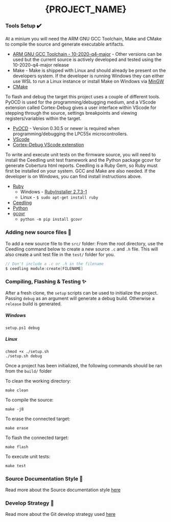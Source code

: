 <p align="center">
  <h1 align="center">{PROJECT_NAME}</h1>
</p>

<!-- REPLACE YOUR BADGE AND CODECOV URL HERE FOR CODE COVERAGE IN THE README -->
<!-- [![codecov](https://codecov.io/gh/glassboard-dev/thermaquil-quantum-controller-carrier-firmware/branch/develop/graph/badge.svg?token=4HFQ910HXS)](https://codecov.io/gh/glassboard-dev/thermaquil-quantum-controller-carrier-firmware) -->

### Tools Setup ✔️
At a minium you will need the ARM GNU GCC Toolchain, Make and CMake to compile the source and generate executable artifacts.
-   [ARM GNU GCC Toolchain - 10-2020-q4-major](https://developer.arm.com/tools-and-software/open-source-software/developer-tools/gnu-toolchain/gnu-rm/downloads) - Other versions can be used but the current source is actively developed and tested using the 10-2020-q4-major release
-   Make -  Make is shipped with Linux and should already be present on the developers system. If the developer is running Windows they can either use WSL to run a Linux instance or install Make on Windows via [MinGW](https://sourceforge.net/projects/mingw/)
-   [CMake](https://cmake.org/download/)

To flash and debug the target this project uses a couple of different tools. PyOCD is used for the programming/debugging medium, and a VScode extension called Cortex-Debug gives a user interface within VScode for stepping through the source, settings breakpoints and viewing registers/variables within the target.
-   [PyOCD](https://github.com/pyocd/pyOCD#installing) - Version 0.30.5 or newer is required when programming/debugging the LPC55x microcontrollers.
-   [VScode](https://code.visualstudio.com/)
-   [Cortex-Debug VScode extenstion](https://marketplace.visualstudio.com/items?itemName=marus25.cortex-debug)

To write and execute unit tests on the firmware source, you will need to install the Ceedling unit test framework and the Python package gcovr for generate Cobertura html reports. Ceedling is a Ruby Gem, so Ruby must first be installed on your system. GCC and Make are also needed. If the developer is on Windows, you can find install instructions above.
-   [Ruby](https://www.ruby-lang.org)
    - Windows - [RubyInstaller 2.7.3-1](https://github.com/oneclick/rubyinstaller2/releases/download/RubyInstaller-2.7.3-1/rubyinstaller-2.7.3-1-x64.exe)
    - Linux - ```$ sudo apt-get install ruby```
-   [Ceedling](http://www.throwtheswitch.org/ceedling)
-   [Python](https://www.python.org/downloads/)
-   [gcovr](https://gcovr.com/en/stable/)
    - ```python -m pip install gcovr```

### Adding new source files 📁
To add a new source file to the ```src/``` folder: From the root directory, use the Ceedling command below to create a new source ```.c``` and ```.h``` file. This will also create a unit test file in the ```test/``` folder for you.
```c
// Don't include a .c or .h in the filename
$ ceedling module:create[FILENAME]
```

### Compiling, Flashing & Testing ✨
After a fresh clone, the ```setup``` scripts can be used to initialize the project. Passing ```debug``` as an argument will generate a debug build. Otherwise a ```release``` build is generated.
##### Windows
```console
setup.ps1 debug
```
##### Linux
```console
chmod +x ./setup.sh
./setup.sh debug
```

Once a project has been initialized, the following commands should be ran from the ```build/``` folder

To clean the working directory:
```console
make clean
```

To compile the source:
```console
make -j8
```

To erase the connected target:
```console
make erase
```

To flash the connected target:
```console
make flash
```

To execute unit tests:
```console
make test
```

### Source Documentation Style 📃
Read more about the Source documentation style [here](./doc/DOCUMENTATION_STYLE.md)

### Develop Strategy 📖
Read more about the Git develop strategy used [here](./doc/DEVELOP_STRATEGY.md)
